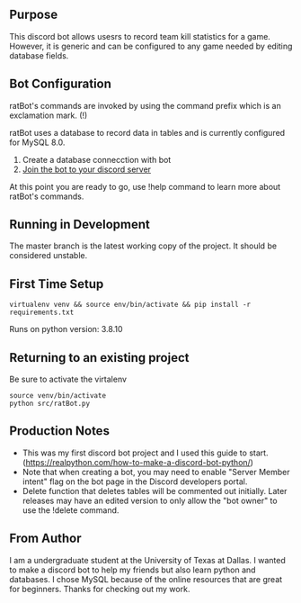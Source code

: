 ## Purpose

This discord bot allows usesrs to record team kill statistics for a game. However, it is generic and can be configured to any game needed by editing database fields. 

## Bot Configuration

ratBot's commands are invoked by using the command prefix which is an exclamation mark. (!)

ratBot uses a database to record data in tables and is currently configured for MySQL 8.0.

1. Create a database connecction with bot
2. [Join the bot to your discord server]( https://discord.com/api/oauth2/authorize?client_id=986455489070108752&permissions=8&scope=bot )  

At this point you are ready to go, use !help command to learn more about ratBot's commands.

## Running in Development

The master branch is the latest working copy of the project. It should be considered unstable. 

## First Time Setup

`virtualenv venv && source env/bin/activate && pip install -r requirements.txt`

Runs on python version: 3.8.10

## Returning to an existing project

Be sure to activate the virtalenv

```
source venv/bin/activate
python src/ratBot.py
```

## Production Notes

* This was my first discord bot project and I used this guide to start. (https://realpython.com/how-to-make-a-discord-bot-python/)
* Note that when creating a bot, you may need to enable "Server Member intent" flag on the bot page in the Discord developers portal. 
* Delete function that deletes tables will be commented out initially. Later releases may have an edited version to only allow the "bot owner" to use the !delete command. 

## From Author

I am a undergraduate student at the University of Texas at Dallas. I wanted to make a discord bot to help my friends but also learn python and databases. I chose MySQL because of the online resources that are great for beginners. Thanks for checking out my work. 